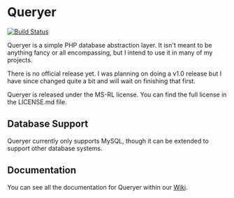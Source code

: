 # Queryer

[![Build Status](https://travis-ci.org/ianaldrighetti/queryer.svg?branch=master)](https://travis-ci.org/ianaldrighetti/queryer)

Queryer is a simple PHP database abstraction layer. It isn't meant to be anything fancy or all encompassing, but I
intend to use it in many of my projects.

There is no official release yet. I was planning on doing a v1.0 release but I have since changed quite a bit and will wait on finishing that first.

Queryer is released under the MS-RL license. You can find the full license in the LICENSE.md file.

## Database Support

Queryer currently only supports MySQL, though it can be extended to support other database systems.

## Documentation

You can see all the documentation for Queryer within our [Wiki](https://github.com/ianaldrighetti/queryer/wiki).
